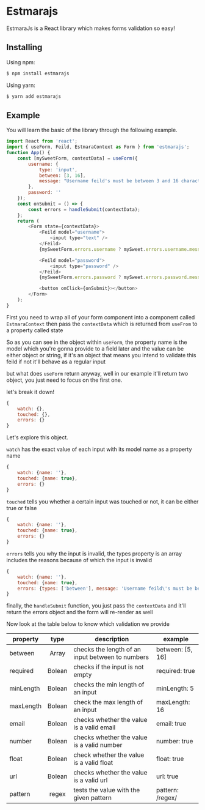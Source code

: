 # Estmarajs

EstmaraJs is a React library which makes forms validation so easy!

## Installing

Using npm:

```bash
$ npm install estmarajs
```

Using yarn:

```bash
$ yarn add estmarajs
```

## Example

You will learn the basic of the library through the following example.

```js
import React from 'react';
import { useForm, Feild, EstmaraContext as Form } from 'estmarajs';
function App() {
    const [mySweetForm, contextData] = useForm({
        username: {
            type: 'input',
            between: [3, 16],
            message: "Username feild's must be between 3 and 16 characters"
        },
        password: ''
    });
    const onSubmit = () => {
        const errors = handleSubmit(contextData);
    };
    return (
        <Form state={contextData}>
            <Feild model="username">
                <input type="text" />
            </Feild>
            {mySweetForm.errors.username ? mySweet.errors.username.message : ''}

            <Feild model="password">
                <input type="password" />
            </Feild>
            {mySweetForm.errors.password ? mySweet.errors.password.message : ''}

            <button onClick={onSubmit}></button>
        </Form>
    );
}
```

First you need to wrap all of your form component into a component called `EstmaraContext` then pass the `contextData` which is returned from `useFrom` to a property called state

So as you can see in the object within `useForm`, the property name is the model which you're gonna provide to a field later and the value can be either object or string, if it's an object that means you intend to validate this feild if not it'll behave as a regular input

but what does `useForm` return anyway, well in our example it'll return two object, you just need to focus on the first one.

let's break it down!

```js
{
    watch: {},
    touched: {},
    errors: {}
}
```

Let's explore this object.

`watch` has the exact value of each input with its model name as a property name

```js
{
    watch: {name: ''},
    touched: {name: true},
    errors: {}
}
```

`touched` tells you whether a certain input was touched or not, it can be either true or false

```js
{
    watch: {name: ''},
    touched: {name: true},
    errors: {}
}
```

`errors` tells you why the input is invalid, the types property is an array includes the reasons because of which the input is invalid

```js
{
    watch: {name: ''},
    touched: {name: true},
    errors: {types: ['between'], message: 'Username feild\'s must be between 3 and 16 characters'}
}
```

finally, the `handleSubmit` function, you just pass the `contextData` and it'll return the errors object and the form will re-render as well

Now look at the table below to know which validation we provide

| property  |  type  | description                                      | example          |
| --------- | :----: | ------------------------------------------------ | ---------------- |
| between   | Array  | checks the length of an input between to numbers | between: [5, 16] |
| required  | Bolean | checks if the input is not empty                 | required: true   |
| minLength | Bolean | checks the min length of an input                | minLength: 5     |
| maxLength | Bolean | check the max length of an input                 | maxLength: 16    |
| email     | Bolean | checks whether the value is a valid email        | email: true      |
| number    | Bolean | checks whether the value is a valid number       | number: true     |
| float     | Bolean | check whether the value is a valid float         | float: true      |
| url       | Bolean | checks whether the value is a valid url          | url: true        |
| pattern   | regex  | tests the value with the given pattern           | pattern: /regex/ |
